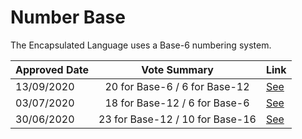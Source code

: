 # Number Base

The Encapsulated Language uses a Base-6 numbering system.

| Approved Date |          Vote Summary           | Link                                                                                                      |
| ------------- | :-----------------------------: | --------------------------------------------------------------------------------------------------------- |
| 13/09/2020    |  20 for Base-6 / 6 for Base-12  | [See](https://www.reddit.com/r/EncapsulatedLanguage/comments/iqinuc/official_proposal_vote_to_change_the_encapsulated) |
| 03/07/2020    |  18 for Base-12 / 6 for Base-6  | [See](https://www.reddit.com/r/EncapsulatedLanguage/comments/hil5am/official_proposal_base_12_or_base_6/) |
| 30/06/2020    | 23 for Base-12 / 10 for Base-16 | [See](https://www.reddit.com/r/EncapsulatedLanguage/comments/hg350n/base_12_or_base_16/)                  |

